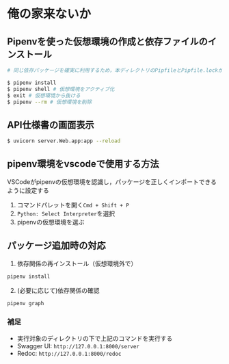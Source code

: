 # 俺の家来ないか

## Pipenvを使った仮想環境の作成と依存ファイルのインストール
```sh
# 同じ依存パッケージを確実に利用するため，本ディレクトリのPipfileとPipfile.lockが同じディレクトリに存在することを前提とする.

$ pipenv install
$ pipenv shell # 仮想環境をアクティブ化
$ exit # 仮想環境から抜ける
$ pipenv --rm # 仮想環境を削除
```

## API仕様書の画面表示
```sh
$ uvicorn server.Web.app:app --reload
```

## pipenv環境をvscodeで使用する方法
VSCodeがpipenvの仮想環境を認識し，パッケージを正しくインポートできるように設定する
1. コマンドパレットを開く`Cmd + Shift + P`
2. `Python: Select Interpreter`を選択
3. pipenvの仮想環境を選ぶ

## パッケージ追加時の対応
1. 依存関係の再インストール（仮想環境外で）
```sh
pipenv install
```
2. (必要に応じて)依存関係の確認
```sh
pipenv graph
```

### 補足
- 実行対象のディレクトリの下で上記のコマンドを実行する
- Swagger UI: `http://127.0.0.1:8000/server`
- Redoc: `http://127.0.0.1:8000/redoc`